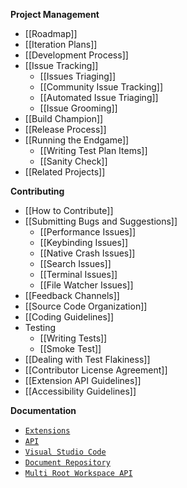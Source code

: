 **Project Management**
* [[Roadmap]]
* [[Iteration Plans]]
* [[Development Process]]
* [[Issue Tracking]]
  * [[Issues Triaging]]
  * [[Community Issue Tracking]]
  * [[Automated Issue Triaging]]
  * [[Issue Grooming]]
* [[Build Champion]]
* [[Release Process]]
* [[Running the Endgame]]
  * [[Writing Test Plan Items]]
  * [[Sanity Check]]
* [[Related Projects]]

**Contributing**
* [[How to Contribute]]
* [[Submitting Bugs and Suggestions]]
  * [[Performance Issues]]
  * [[Keybinding Issues]]
  * [[Native Crash Issues]]
  * [[Search Issues]]
  * [[Terminal Issues]]
  * [[File Watcher Issues]]
* [[Feedback Channels]]
* [[Source Code Organization]]
* [[Coding Guidelines]]
* Testing
  * [[Writing Tests]]
  * [[Smoke Test]]
* [[Dealing with Test Flakiness]]
* [[Contributor License Agreement]]
* [[Extension API Guidelines]]
* [[Accessibility Guidelines]]

**Documentation**

-   [`Extensions`](https://code.visualstudio.com/docs/extensions/overview)
-   [`API`](https://code.visualstudio.com/docs/extensionAPI/overview)
-   [`Visual Studio Code`](https://code.visualstudio.com/docs)
-   [`Document Repository`](https://github.com/microsoft/vscode-docs)
-   [`Multi Root Workspace API`](https://github.com/Microsoft/vscode/wiki/Adopting-Multi-Root-Workspace-APIs)
